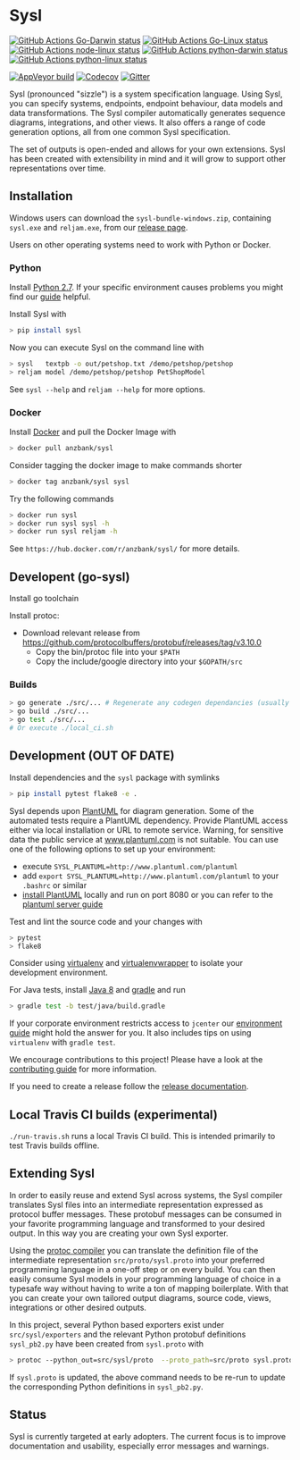 # Sysl

[![GitHub Actions Go-Darwin status](https://github.com/anz-bank/sysl/workflows/Go-Darwin/badge.svg)](.)
[![GitHub Actions Go-Linux status](https://github.com/anz-bank/sysl/workflows/Go-Linux/badge.svg)](.)
[![GitHub Actions node-linux status](https://github.com/anz-bank/sysl/workflows/node-linux/badge.svg)](.)
[![GitHub Actions python-darwin status](https://github.com/anz-bank/sysl/workflows/python-darwin/badge.svg)](.)
[![GitHub Actions python-linux status](https://github.com/anz-bank/sysl/workflows/python-linux/badge.svg)](.)

[![AppVeyor build](https://img.shields.io/appveyor/ci/anz-bank/sysl/master.svg?logo=appveyor)](https://ci.appveyor.com/project/anz-bank/sysl/branch/master)
[![Codecov](https://img.shields.io/codecov/c/github/anz-bank/sysl/master.svg)](https://codecov.io/gh/anz-bank/sysl/branch/master)
[![Gitter](https://img.shields.io/gitter/room/nwjs/nw.js.svg)](https://gitter.im/anz-bank/sysl)

Sysl (pronounced "sizzle") is a system specification language. Using Sysl, you
can specify systems, endpoints, endpoint behaviour, data models and data
transformations. The Sysl compiler automatically generates sequence diagrams,
integrations, and other views. It also offers a range of code generation
options, all from one common Sysl specification.

The set of outputs is open-ended and allows for your own extensions. Sysl has
been created with extensibility in mind and it will grow to support other
representations over time.

## Installation

Windows users can download the `sysl-bundle-windows.zip`, containing `sysl.exe`
and `reljam.exe`, from our
[release page](https://github.com/anz-bank/sysl/releases).

Users on other operating systems need to work with Python or Docker.

### Python

Install [Python 2.7](https://www.python.org/downloads/). If your specific
environment causes problems you might find our
[guide](docs/environment_guide.md) helpful.

Install Sysl with

```bash
> pip install sysl
```

Now you can execute Sysl on the command line with

```bash
> sysl   textpb -o out/petshop.txt /demo/petshop/petshop
> reljam model /demo/petshop/petshop PetShopModel
```

See `sysl --help` and `reljam --help` for more options.

### Docker

Install [Docker](https://docs.docker.com/install/) and pull the Docker Image
with

```bash
> docker pull anzbank/sysl
```

Consider tagging the docker image to make commands shorter

```bash
> docker tag anzbank/sysl sysl
```

Try the following commands

```bash
> docker run sysl
> docker run sysl sysl -h
> docker run sysl reljam -h
```

See `https://hub.docker.com/r/anzbank/sysl/` for more details.

## Developent (go-sysl)

Install go toolchain

Install protoc:
* Download relevant release from https://github.com/protocolbuffers/protobuf/releases/tag/v3.10.0
    * Copy the bin/protoc file into your `$PATH`
    * Copy the include/google directory into your `$GOPATH/src`

### Builds
```bash
> go generate ./src/... # Regenerate any codegen dependancies (usually not required)
> go build ./src/...
> go test ./src/...
# Or execute ./local_ci.sh
```

## Development (OUT OF DATE)

Install dependencies and the `sysl` package with symlinks

```bash
> pip install pytest flake8 -e .
```

Sysl depends upon [PlantUML](http://plantuml.com/) for diagram generation. Some
of the automated tests require a PlantUML dependency. Provide PlantUML access
either via local installation or URL to remote service. Warning, for sensitive
data the public service at www.plantuml.com is not suitable. You can use one of
the following options to set up your environment:

- execute `SYSL_PLANTUML=http://www.plantuml.com/plantuml`
- add `export SYSL_PLANTUML=http://www.plantuml.com/plantuml` to your `.bashrc`
  or similar
- [install PlantUML](http://plantuml.com/starting) locally and run on port
  8080 or you can refer to the [plantuml server guide](docs/plantUML_server.md)


Test and lint the source code and your changes with

```bash
> pytest
> flake8
```

Consider using [virtualenv](https://virtualenv.pypa.io/en/stable/) and
[virtualenvwrapper](https://virtualenvwrapper.readthedocs.io/en/latest/) to
isolate your development environment.

For Java tests, install [Java 8][java-8-install] and
[gradle](https://gradle.org/install/) and run

```bash
> gradle test -b test/java/build.gradle
```

If your corporate environment restricts access to `jcenter` our [environment
guide](docs/environment_guide.md) might hold the answer for you. It also
includes tips on using `virtualenv` with `gradle test`.

We encourage contributions to this project! Please have a look at the
[contributing guide](CONTRIBUTING.md) for more information.

If you need to create a release follow the [release
documentation](docs/releasing.md).

## Local Travis CI builds (experimental)

`./run-travis.sh` runs a local Travis CI build. This is intended primarily to
test Travis builds offline.

## Extending Sysl

In order to easily reuse and extend Sysl across systems, the Sysl compiler
translates Sysl files into an intermediate representation expressed as protocol
buffer messages. These protobuf messages can be consumed in your favorite
programming language and transformed to your desired output. In this way you are
creating your own Sysl exporter.

Using the [protoc compiler](https://developers.google.com/protocol-buffers/) you
can translate the definition file of the intermediate representation
`src/proto/sysl.proto` into your preferred programming language in a one-off
step or on every build. You can then easily consume Sysl models in your
programming language of choice in a typesafe way without having to write a ton
of mapping boilerplate. With that you can create your own tailored output
diagrams, source code, views, integrations or other desired outputs.

In this project, several Python based exporters exist under `src/sysl/exporters`
and the relevant Python protobuf definitions `sysl_pb2.py` have been created
from `sysl.proto` with

```bash
> protoc --python_out=src/sysl/proto  --proto_path=src/proto sysl.proto
```

If `sysl.proto` is updated, the above command needs to be re-run to update the
corresponding Python definitions in `sysl_pb2.py`.

## Status

Sysl is currently targeted at early adopters. The current focus is to improve
documentation and usability, especially error messages and warnings.


[java-8-install]: https://docs.oracle.com/javase/8/docs/technotes/guides/install/install_overview.html

